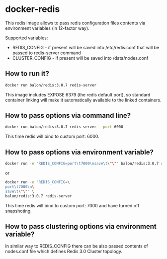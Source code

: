 # docker-redis

This redis image allows to pass redis configuration files contents via environment variables (in 12-factor way).

Supported variables:

- REDIS_CONFIG - if present will be saved into /etc/redis.conf that will be passed to redis-server command
- CLUSTER_CONFIG - if present will be saved into /data/nodes.conf

## How to run it?

```bash
docker run balon/redis:3.0.7 redis-server
```

This image includes EXPOSE 6379 (the redis default port), so standard container linking will make it automatically available to the linked containers.

## How to pass options via command line?

```bash
docker run balon/redis:3.0.7 redis-server --port 6000
```

This time redis will bind to custom port: 6000.
 
## How to pass options via environment variable?

```bash
docker run -e "REDIS_CONFIG=port\t7000\nsave\t\"\"" balon/redis:3.0.7 redis-server
```

or

```bash
docker run -e "REDIS_CONFIG=\
port\t7000\n\
save\t\"\"" \
balon/redis:3.0.7 redis-server
```

This time redis will bind to custom port: 7000 and have turned off snapshoting.

## How to pass clustering options via environment variable?

In similar way to REDIS_CONFIG there can be also passed contents of nodes.conf file which defines Redis 3.0 Cluster topology.

